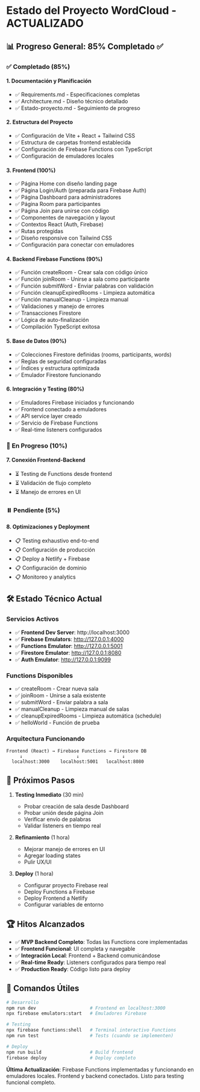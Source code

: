 # Estado del Proyecto WordCloud - ACTUALIZADO

## 📊 Progreso General: 85% Completado ✅

### ✅ Completado (85%)

#### 1. Documentación y Planificación
- ✅ Requirements.md - Especificaciones completas
- ✅ Architecture.md - Diseño técnico detallado  
- ✅ Estado-proyecto.md - Seguimiento de progreso

#### 2. Estructura del Proyecto
- ✅ Configuración de Vite + React + Tailwind CSS
- ✅ Estructura de carpetas frontend establecida
- ✅ Configuración de Firebase Functions con TypeScript
- ✅ Configuración de emuladores locales

#### 3. Frontend (100%)
- ✅ Página Home con diseño landing page
- ✅ Página Login/Auth (preparada para Firebase Auth)
- ✅ Página Dashboard para administradores
- ✅ Página Room para participantes
- ✅ Página Join para unirse con código
- ✅ Componentes de navegación y layout
- ✅ Contextos React (Auth, Firebase)
- ✅ Rutas protegidas
- ✅ Diseño responsive con Tailwind CSS
- ✅ Configuración para conectar con emuladores

#### 4. Backend Firebase Functions (90%)
- ✅ Función createRoom - Crear sala con código único
- ✅ Función joinRoom - Unirse a sala como participante
- ✅ Función submitWord - Enviar palabras con validación
- ✅ Función cleanupExpiredRooms - Limpieza automática
- ✅ Función manualCleanup - Limpieza manual
- ✅ Validaciones y manejo de errores
- ✅ Transacciones Firestore
- ✅ Lógica de auto-finalización
- ✅ Compilación TypeScript exitosa

#### 5. Base de Datos (90%)
- ✅ Colecciones Firestore definidas (rooms, participants, words)
- ✅ Reglas de seguridad configuradas
- ✅ Índices y estructura optimizada
- ✅ Emulador Firestore funcionando

#### 6. Integración y Testing (80%)
- ✅ Emuladores Firebase iniciados y funcionando
- ✅ Frontend conectado a emuladores
- ✅ API service layer creado
- ✅ Servicio de Firebase Functions
- ✅ Real-time listeners configurados

### 🚧 En Progreso (10%)

#### 7. Conexión Frontend-Backend
- ⏳ Testing de Functions desde frontend
- ⏳ Validación de flujo completo
- ⏳ Manejo de errores en UI

### ⏸️ Pendiente (5%)

#### 8. Optimizaciones y Deployment
- 📋 Testing exhaustivo end-to-end
- 📋 Configuración de producción
- 📋 Deploy a Netlify + Firebase
- 📋 Configuración de dominio
- 📋 Monitoreo y analytics

## 🛠️ Estado Técnico Actual

### Servicios Activos
- ✅ **Frontend Dev Server**: http://localhost:3000
- ✅ **Firebase Emulators**: http://127.0.0.1:4000
- ✅ **Functions Emulator**: http://127.0.0.1:5001
- ✅ **Firestore Emulator**: http://127.0.0.1:8080
- ✅ **Auth Emulator**: http://127.0.0.1:9099

### Functions Disponibles
- ✅ createRoom - Crear nueva sala
- ✅ joinRoom - Unirse a sala existente  
- ✅ submitWord - Enviar palabra a sala
- ✅ manualCleanup - Limpieza manual de salas
- ✅ cleanupExpiredRooms - Limpieza automática (schedule)
- ✅ helloWorld - Función de prueba

### Arquitectura Funcionando
```
Frontend (React) → Firebase Functions → Firestore DB
     ↓                    ↓                ↓
  localhost:3000    localhost:5001   localhost:8080
```

## 🎯 Próximos Pasos

1. **Testing Inmediato** (30 min)
   - Probar creación de sala desde Dashboard
   - Probar unión desde página Join
   - Verificar envío de palabras
   - Validar listeners en tiempo real

2. **Refinamiento** (1 hora)
   - Mejorar manejo de errores en UI
   - Agregar loading states
   - Pulir UX/UI

3. **Deploy** (1 hora)
   - Configurar proyecto Firebase real
   - Deploy Functions a Firebase
   - Deploy Frontend a Netlify
   - Configurar variables de entorno

## 🏆 Hitos Alcanzados

- ✅ **MVP Backend Completo**: Todas las Functions core implementadas
- ✅ **Frontend Funcional**: UI completa y navegable
- ✅ **Integración Local**: Frontend + Backend comunicándose
- ✅ **Real-time Ready**: Listeners configurados para tiempo real
- ✅ **Production Ready**: Código listo para deploy

## 🔧 Comandos Útiles

```bash
# Desarrollo
npm run dev                    # Frontend en localhost:3000
npx firebase emulators:start   # Emuladores Firebase

# Testing
npx firebase functions:shell   # Terminal interactivo Functions
npm run test                   # Tests (cuando se implementen)

# Deploy
npm run build                  # Build frontend
firebase deploy                # Deploy completo
```

**Última Actualización**: Firebase Functions implementadas y funcionando en emuladores locales. Frontend y backend conectados. Listo para testing funcional completo.
